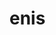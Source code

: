 # enis
<?php
	$_db_host = "localhost";
	$_db_datenbank = "d024f4ae";
	$_db_username = "d024f4ae";
	$_db_password = "Andre1337!";

session_start();


$connection = mysql_connect($_db_host, $_db_username, $_db_password);

	$error = false;

if(isset($_POST['submit'])){

	$error = false;
	$username = $_POST['username'];
	$password = $_POST['password'];
	$password2 = $_POST['password2'];
	$email = $_POST['email'];

	if (empty($username)) {
		$error = true;
		echo '1';
	} else if (strlen($username) < 3) {
		$error = true;
		echo '2';
	} 
	
	if(!filter_var($email, FILTER_VALIDATE_EMAIL)) {
		echo '3';
		$error = true;
	} 

	if(strlen($password) == 0) {

		$error = true;
		echo '4';
	} else if(strlen($password) < 6) {
		$error = true;
		echo '5';
	}

	if($password != $password2) {
		echo '6';
		$error = true;
	}
	

	if(!$error){
	$query = "INSERT INTO users(username, password, password2, email) VALUES('$username', '$password', '$password2', '$email')";
	$res = mysql_query($query);


	if($res) {
		echo '7';
		unset($username);
		unset($password);
		unset($password2);
		unset($email);
	} else {
		echo '8';
		
	}


 }
}
?>
